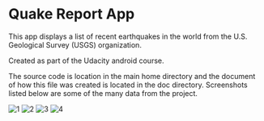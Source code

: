 Quake Report App
===================================

This app displays a list of recent earthquakes in the world
from the U.S. Geological Survey (USGS) organization.

Created as part of the Udacity android course.

The source code is location in the main home directory and the document of how this file was created is located in the doc directory. Screenshots listed below are some of the many data from the project.


![1](https://user-images.githubusercontent.com/43653409/127758757-4788186c-0ee8-4fca-af2c-4c440fce8508.jpg)
![2](https://user-images.githubusercontent.com/43653409/127758759-a5e3afc1-cd5e-4e87-acea-094ea7dc8888.jpg)
![3](https://user-images.githubusercontent.com/43653409/127758763-4368f324-c89a-4901-a194-df61dcf2e890.jpg)
![4](https://user-images.githubusercontent.com/43653409/127758765-382291cc-ec2f-42ef-9af7-7f9461465176.jpg)
